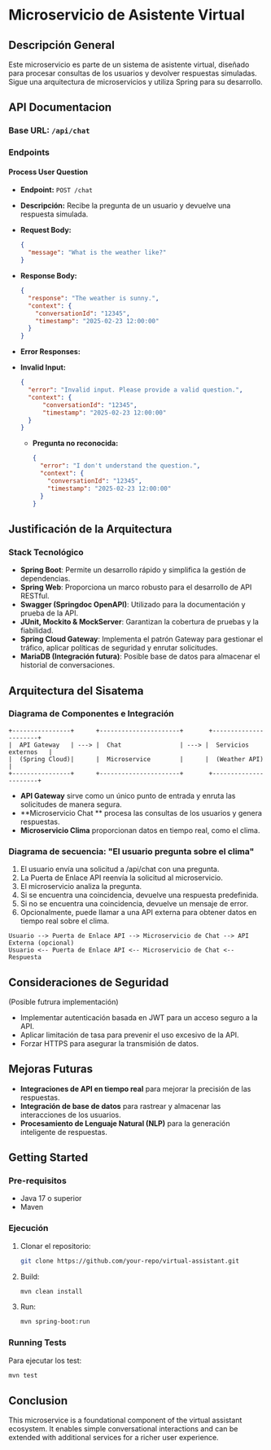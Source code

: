 # Microservicio de Asistente Virtual

## Descripción General
Este microservicio es parte de un sistema de asistente virtual, diseñado para procesar consultas de los usuarios y devolver respuestas simuladas. Sigue una arquitectura de microservicios y utiliza Spring para su desarrollo.

## API Documentacion

### Base URL: `/api/chat`

### Endpoints

#### Process User Question

- **Endpoint:** `POST /chat`
- **Descripción:** Recibe la pregunta de un usuario y devuelve una respuesta simulada.
- **Request Body:**

  ```json
  {
    "message": "What is the weather like?"
  }
  ```

- **Response Body:**

  ```json
  {
    "response": "The weather is sunny.",
    "context": {
      "conversationId": "12345",
      "timestamp": "2025-02-23 12:00:00"
    }
  }
  ```

- **Error Responses:**

- **Invalid Input:**

  ```json
  {
    "error": "Invalid input. Please provide a valid question.",
    "context": {
        "conversationId": "12345",
        "timestamp": "2025-02-23 12:00:00"
    }
  }
  ```

  - **Pregunta no reconocida:**

    ```json
    {
      "error": "I don't understand the question.",
      "context": {
        "conversationId": "12345",
        "timestamp": "2025-02-23 12:00:00"
      }
    }
    ```

## Justificación de la Arquitectura

### Stack Tecnológico

- **Spring Boot**: Permite un desarrollo rápido y simplifica la gestión de dependencias.
- **Spring Web**: Proporciona un marco robusto para el desarrollo de API RESTful.
- **Swagger (Springdoc OpenAPI)**: Utilizado para la documentación y prueba de la API.
- **JUnit, Mockito & MockServer**: Garantizan la cobertura de pruebas y la fiabilidad.
- **Spring Cloud Gateway**: Implementa el patrón Gateway para gestionar el tráfico, aplicar políticas de seguridad y enrutar solicitudes.
- **MariaDB (Integración futura)**: Posible base de datos para almacenar el historial de conversaciones.

## Arquitectura del Sisatema

### Diagrama de Componentes e Integración

```
+----------------+      +----------------------+       +----------------------+
|  API Gateway   | ---> |  Chat                | ---> |  Servicios externos   |
|  (Spring Cloud)|      |  Microservice        |      |  (Weather API)        |
+----------------+      +----------------------+       +----------------------+
```

- **API Gateway** sirve como un único punto de entrada y enruta las solicitudes de manera segura.
- **Microservicio Chat ** procesa las consultas de los usuarios y genera respuestas.
- **Microservicio Clima** proporcionan datos en tiempo real, como el clima.

### Diagrama de secuencia: "El usuario pregunta sobre el clima"

1. El usuario envía una solicitud a /api/chat con una pregunta.
2. La Puerta de Enlace API reenvía la solicitud al microservicio.
3. El microservicio analiza la pregunta.
4. Si se encuentra una coincidencia, devuelve una respuesta predefinida.
5. Si no se encuentra una coincidencia, devuelve un mensaje de error.
6. Opcionalmente, puede llamar a una API externa para obtener datos en tiempo real sobre el clima.

```
Usuario --> Puerta de Enlace API --> Microservicio de Chat --> API Externa (opcional)
Usuario <-- Puerta de Enlace API <-- Microservicio de Chat <-- Respuesta
```

## Consideraciones de Seguridad
(Posible futrura implementación)

- Implementar autenticación basada en JWT para un acceso seguro a la API.
- Aplicar limitación de tasa para prevenir el uso excesivo de la API.
- Forzar HTTPS para asegurar la transmisión de datos.

## Mejoras Futuras

- **Integraciones de API en tiempo real** para mejorar la precisión de las respuestas.
- **Integración de base de datos** para rastrear y almacenar las interacciones de los usuarios.
- **Procesamiento de Lenguaje Natural (NLP)** para la generación inteligente de respuestas.

## Getting Started

### Pre-requisitos
- Java 17 o superior
- Maven

### Ejecución

1. Clonar el repositorio:
   ```sh
   git clone https://github.com/your-repo/virtual-assistant.git
   ```
2. Build:
   ```sh
   mvn clean install
   ```
3. Run:
   ```sh
   mvn spring-boot:run
   ```

### Running Tests

Para ejecutar los test:
```sh
mvn test
```

## Conclusion
This microservice is a foundational component of the virtual assistant ecosystem. It enables simple conversational interactions and can be extended with additional services for a richer user experience.

